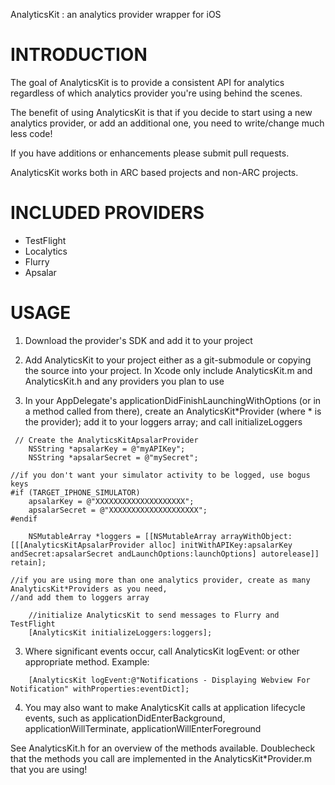 AnalyticsKit : an analytics provider wrapper for iOS

INTRODUCTION
============
The goal of AnalyticsKit is to provide a consistent API for analytics
regardless of which analytics provider you're using behind the scenes.

The benefit of using AnalyticsKit is that if you decide to start using a new 
analytics provider, or add an additional one, you need to write/change much less code!

If you have additions or enhancements please submit pull requests.

AnalyticsKit works both in ARC based projects and non-ARC projects.


INCLUDED PROVIDERS
==================
* TestFlight
* Localytics
* Flurry
* Apsalar


USAGE
=====
1. Download the provider's SDK and add it to your project

2. Add AnalyticsKit to your project either as a git-submodule or copying the source into your project. In Xcode only include AnalyticsKit.m and AnalyticsKit.h and any providers you plan to use

3. In your AppDelegate's applicationDidFinishLaunchingWithOptions (or in a method called from there), create an AnalyticsKit*Provider (where * is the provider); add it to your loggers array; and call initializeLoggers

```obj-c
 // Create the AnalyticsKitApsalarProvider
    NSString *apsalarKey = @"myAPIKey";
    NSString *apsalarSecret = @"mySecret";
    
//if you don't want your simulator activity to be logged, use bogus keys
#if (TARGET_IPHONE_SIMULATOR)
    apsalarKey = @"XXXXXXXXXXXXXXXXXXXX";
    apsalarSecret = @"XXXXXXXXXXXXXXXXXXXX";
#endif
 
    NSMutableArray *loggers = [[NSMutableArray arrayWithObject:[[[AnalyticsKitApsalarProvider alloc] initWithAPIKey:apsalarKey andSecret:apsalarSecret andLaunchOptions:launchOptions] autorelease]] retain];
    
//if you are using more than one analytics provider, create as many AnalyticsKit*Providers as you need,
//and add them to loggers array

    //initialize AnalyticsKit to send messages to Flurry and TestFlight
    [AnalyticsKit initializeLoggers:loggers];
```

3. Where significant events occur, call AnalyticsKit logEvent: or other appropriate method. Example:

```obj-c
    [AnalyticsKit logEvent:@"Notifications - Displaying Webview For Notification" withProperties:eventDict];
```
    
4. You may also want to make AnalyticsKit calls at application lifecycle events, such as applicationDidEnterBackground, applicationWillTerminate, applicationWillEnterForeground

See AnalyticsKit.h for an overview of the methods available. Doublecheck that the methods you call are implemented in the AnalyticsKit*Provider.m that you are using!
